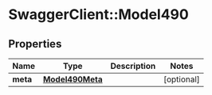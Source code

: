 # SwaggerClient::Model490

## Properties
Name | Type | Description | Notes
------------ | ------------- | ------------- | -------------
**meta** | [**Model490Meta**](Model490Meta.md) |  | [optional] 

